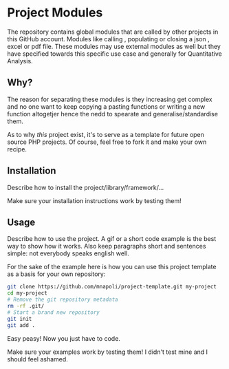 # Project Modules

The repository contains global modules that are called by other projects in this GitHub account.
Modules like calling , populating or closing a json , excel or pdf file.
These modules may use external modules as well but they have specified towards
this specific use case and generally for Quantitative Analysis.

## Why?

The reason for separating these modules is they increasing get complex and 
no one want to keep copying a pasting functions or writing a new function 
altogetjer hence the nedd to spearate and generalise/standardise them.

As to why *this* project exist, it's to serve as a template for future open
source PHP projects. Of course, feel free to fork it and make your own recipe.

## Installation

Describe how to install the project/library/framework/…

Make sure your installation instructions work by testing them!

## Usage

Describe how to use the project. A gif or a short code example is the best
way to show how it works. Also keep paragraphs short and sentences simple: not
everybody speaks english well.

For the sake of the example here is how you can use this project template
as a basis for your own repository:

```bash
git clone https://github.com/mnapoli/project-template.git my-project
cd my-project
# Remove the git repository metadata
rm -rf .git/
# Start a brand new repository
git init
git add .
```

Easy peasy! Now you just have to code.

Make sure your examples work by testing them! I didn't test mine and I should feel ashamed.
